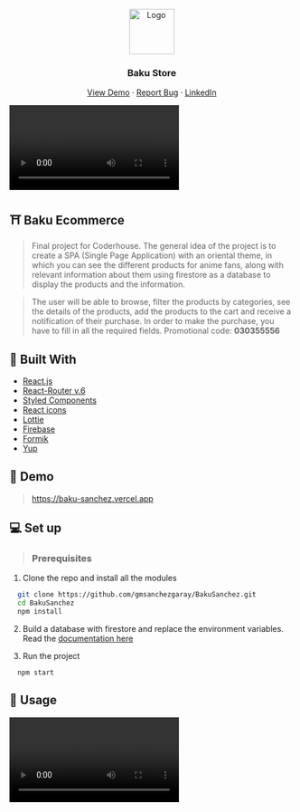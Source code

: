 <br />
<div align="center">
    <img src="https://images2.imgbox.com/be/a0/R00pS0sk_o.png" alt="Logo" width="80" height="80">

  <h3 align="center">Baku Store</h3>
  <p align="center">
    <a href="https://baku-sanchez.vercel.app">View Demo</a>
    ·
    <a href="https://github.com/gmsanchezgaray/">Report Bug</a>
    ·
    <a href=https://www.linkedin.com/in/gmsanchezgaray/">LinkedIn</a>
  </p>
</div>

![Preview Demo](https://i.imgur.com/izP0Sph.mp4)

## ⛩ Baku Ecommerce

> Final project for Coderhouse. The general idea of ​​the project is to create a SPA (Single Page Application) with an oriental theme, in which you can see the different products for anime fans, along with relevant information about them using firestore as a database to display the products and the information.

> The user will be able to browse, filter the products by categories, see the details of the products, add the products to the cart and receive a notification of their purchase. In order to make the purchase, you have to fill in all the required fields.
> Promotional code: **030355556**

## 📑 Built With

- [React.js](https://reactjs.org/)
- [React-Router v.6](https://reactrouter.com)
- [Styled Components](https://styled-components.com)
- [React icons](https://styled-components.com)
- [Lottie](https://lottiefiles.com)
- [Firebase](firebase.google.com/)
- [Formik](https://formik.org)
- [Yup](https://github.com/jquense/yup)

>

## 🚀 Demo

> https://baku-sanchez.vercel.app

## 💻 Set up

> ### Prerequisites

1. Clone the repo and install all the modules

```sh
  git clone https://github.com/gmsanchezgaray/BakuSanchez.git
  cd BakuSanchez
  npm install
```

2. Build a database with firestore and replace the environment variables. Read the [documentation here](https://firebase.google.com/docs/firestore)

3. Run the project

```
  npm start
```

## 🙌 Usage

![Preview Demo](https://i.imgur.com/vi0RDRX.mp4)
